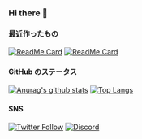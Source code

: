 ### Hi there 👋

#### 最近作ったもの

[![ReadMe Card](https://github-readme-stats.vercel.app/api/pin/?username=mtakagi&repo=CCCS)](https://github.com/mtakagi/CCCS)
[![ReadMe Card](https://github-readme-stats.vercel.app/api/pin/?username=mtakagi&repo=Unity-Crypto)](https://github.com/mtakagi/Unity-Crypto)

#### GitHub のステータス

[![Anurag's github stats](https://github-readme-stats.vercel.app/api?username=mtakagi&show_icons=true)](https://github.com/mtakagi?tab=repositories)
[![Top Langs](https://github-readme-stats.vercel.app/api/top-langs/?username=mtakagi&layout=compact)](https://github.com/mtakagi?tab=repositories)

#### SNS

[![Twitter Follow](https://img.shields.io/twitter/follow/runloop_run?style=social&label=Follow)](https://twitter.com/runloop_run)
[![Discord](https://img.shields.io/discord/713563606838673438?label=NCC-1701)](https://discord.com/channels/713563606838673438/716463758649851924)
<!--
**mtakagi/mtakagi** is a ✨ _special_ ✨ repository because its `README.md` (this file) appears on your GitHub profile.

Here are some ideas to get you started:

- 🔭 I’m currently working on ...
- 🌱 I’m currently learning ...
- 👯 I’m looking to collaborate on ...
- 🤔 I’m looking for help with ...
- 💬 Ask me about ...
- 📫 How to reach me: ...
- 😄 Pronouns: ...
- ⚡ Fun fact: ...
[![willianrod's wakatime stats](https://github-readme-stats.vercel.app/api/wakatime?mtakagi=willianrod)](https://github.com/anuraghazra/github-readme-stats)

-->
